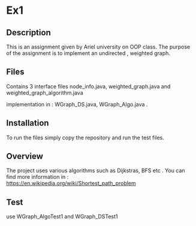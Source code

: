 # Ex1

## Description

This is an assignment given by Ariel university on OOP class.
The purpose of the assignment is to implement an undirected , weighted graph.

## Files

Contains 3 interface files node_info.java, weighted_graph.java and weighted_graph_algorithm.java

implementation in : WGraph_DS.java, WGraph_Algo.java . 

## Installation

To run the files simply copy the repository and run the test files.

## Overview

The project uses various algorithms such as Dijkstras, BFS etc .
You can find more information in : https://en.wikipedia.org/wiki/Shortest_path_problem 

##  Test

use WGraph_AlgoTest1 and WGraph_DSTest1